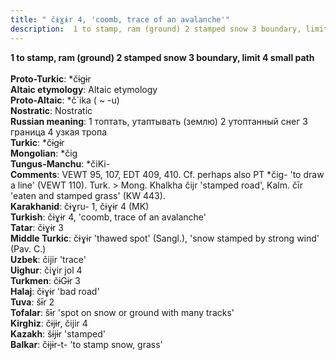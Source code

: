 ```yaml
---
title: " čɨɣɨr 4, 'coomb, trace of an avalanche'"
description:  1 to stamp, ram (ground) 2 stamped snow 3 boundary, limit 4 small path
---
```

<p data-pagefind-weight="0.5">
<strong> 1 to stamp, ram (ground) 2 stamped snow 3 boundary, limit 4 small path</strong><br><br>
<strong>Proto-Turkic</strong>:  *čɨgɨr<br>
<strong>Altaic etymology</strong>:  Altaic etymology<br>
<strong> Proto-Altaic</strong>:  *č`ika ( ~ -u)<br>
<strong>Nostratic</strong>:  Nostratic<br>
<strong>Russian meaning</strong>:  1 топтать, утаптывать (землю) 2 утоптанный снег 3 граница 4 узкая тропа<br>
<strong>Turkic</strong>:  *čɨgɨr<br>
<strong>Mongolian</strong>:  *čig<br>
<strong>Tungus-Manchu</strong>:  *čiKi-<br>
<strong>Comments</strong>:  VEWT 95, 107, EDT 409, 410. Cf. perhaps also PT *čig- 'to draw a line' (VEWT 110). Turk. > Mong. Khalkha čijr 'stamped road', Kalm. čīr 'eaten and stamped grass' (KW 443).<br>
<strong>Karakhanid</strong>:  čɨɣru- 1, čɨɣɨr 4 (MK)<br>
<strong>Turkish</strong>:  čɨɣɨr 4, 'coomb, trace of an avalanche'<br>
<strong>Tatar</strong>:  čɨɣɨr 3<br>
<strong>Middle Turkic</strong>:  čɨɣɨr 'thawed spot' (Sangl.), 'snow stamped by strong wind' (Pav. C.)<br>
<strong>Uzbek</strong>:  čijir 'trace'<br>
<strong>Uighur</strong>:  čiɣir jol 4<br>
<strong>Turkmen</strong>:  čɨGɨr 3<br>
<strong>Halaj</strong>:  čɨɣɨr 'bad road'<br>
<strong>Tuva</strong>:  šɨ̄r 2<br>
<strong>Tofalar</strong>:  šɨ̄r 'spot on snow or ground with many tracks'<br>
<strong>Kirghiz</strong>:  čɨjɨr, čijir 4<br>
<strong>Kazakh</strong>:  šɨjɨr 'stamped'<br>
<strong>Balkar</strong>:  čɨjɨr-t- 'to stamp snow, grass'<br>

</p>
